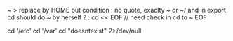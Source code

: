~ > replace by HOME but condition : no quote, exaclty ~ or ~/ and in export
cd should do ~ by herself ? : cd << EOF // need check in cd to
~
EOF

<!-- cd <<EOF -->
<!-- cd '/////' 2>/dev/null  -->
<!-- cd //  -->
cd '/etc' 
cd '/var' 
cd "doesntexist" 2>/dev/null 
<!-- echo ~ -->
<!-- echo '\" ' " \"\"" <!-- need interpret \ ?
echo \\\" \\\" \\\" \\\"\\\"\\\" \\\'\\\'\\\'
echo \$PWD -->
<!-- echo $12 <!-- if 1 is number only take 1 -->
<!-- /ls
./ls -->
<!-- /Users
Users -->
<!-- exit 0 0 -->

<!-- ls.c > doit regarder d'abord dans PATH -->

<!-- ctrl+c <<EOF > exit code 1 -->

<!-- ctr+\ cat > quit -->

<!-- cat ctrl+c > code 130 -->

